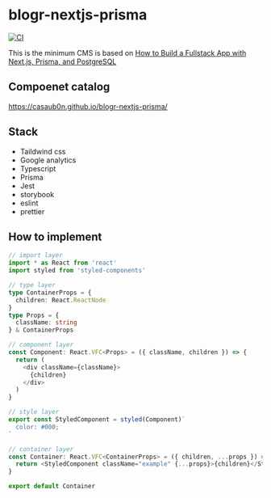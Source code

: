 # blogr-nextjs-prisma
[![CI](https://github.com/casaub0n/blogr-nextjs-prisma/workflows/CI/badge.svg)](https://github.com/casaub0n/blogr-nextjs-prisma/actions?query=workflow%3A%22Node+CI%22)

This is the minimum CMS is based on [How to Build a Fullstack App with Next.js, Prisma, and PostgreSQL](https://vercel.com/guides/nextjs-prisma-postgres)

## Compoenet catalog
https://casaub0n.github.io/blogr-nextjs-prisma/

## Stack
- Taildwind css
- Google analytics
- Typescript
- Prisma
- Jest
- storybook
- eslint
- prettier

## How to implement
```typescript
// import layer
import * as React from 'react'
import styled from 'styled-components'

// type layer
type ContainerProps = {
  children: React.ReactNode
}
type Props = {
  className: string
} & ContainerProps

// component layer
const Component: React.VFC<Props> = ({ className, children }) => {
  return (
    <div className={className}>
      {children}
    </div>
  )
}

// style layer
export const StyledComponent = styled(Component)`
  color: #000;
`

// container layer
const Container: React.VFC<ContainerProps> = ({ children, ...props }) => {
  return <StyledComponent className="example" {...props}>{children}</StyledComponent>
}

export default Container
```
